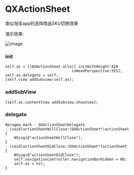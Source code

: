 QXActionSheet
=============

类似淘宝app的选择商品SKU切换效果

演示效果:

![image](https://raw.githubusercontent.com/qixin1106/QXActionSheet/master/sheeteffect.gif)


### init
    
    self.as = [[QXActionSheet alloc] initWithHeight:420
                                  isNeedPerspective:YES];
    self.as.delegate = self;
    [self.view addSubview:self.as];


### addSubView

    [self.as.contentView addSubview:showView];


### delegate
  
    #pragma mark - QXActionSheetDelegate
    - (void)actionSheetWillClose:(QXActionSheet*)actionSheet
    {
        NSLog(@"actionSheetWillClose");
    }
    - (void)actionSheetDidClose:(QXActionSheet*)actionSheet
    {
        NSLog(@"actionSheetDidClose");
        self.navigationController.navigationBarHidden = NO;
        self.as = nil;
    }
